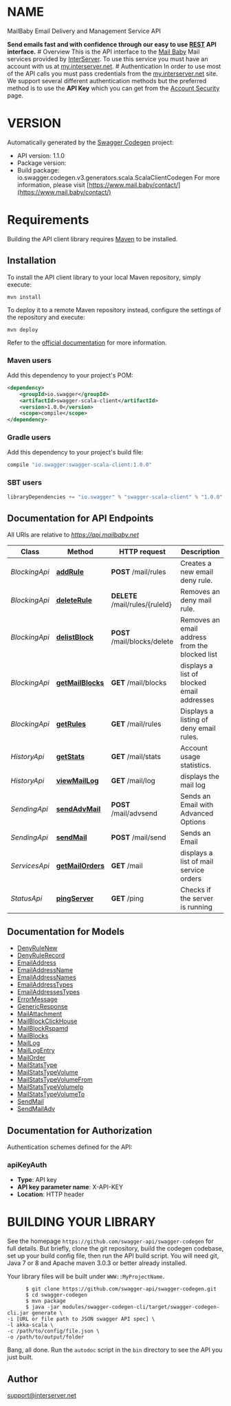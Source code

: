 # NAME

MailBaby Email Delivery and Management Service API

**Send emails fast and with confidence through our easy to use [REST](https://en.wikipedia.org/wiki/Representational_state_transfer) API interface.** # Overview This is the API interface to the [Mail Baby](https//mail.baby/) Mail services provided by [InterServer](https://www.interserver.net). To use this service you must have an account with us at [my.interserver.net](https://my.interserver.net). # Authentication In order to use most of the API calls you must pass credentials from the [my.interserver.net](https://my.interserver.net/) site. We support several different authentication methods but the preferred method is to use the **API Key** which you can get from the [Account Security](https://my.interserver.net/account_security) page. 

# VERSION

Automatically generated by the [Swagger Codegen](https://github.com/swagger-api/swagger-codegen) project:

- API version: 1.1.0
- Package version: 
- Build package: io.swagger.codegen.v3.generators.scala.ScalaClientCodegen
For more information, please visit [https://www.mail.baby/contact/](https://www.mail.baby/contact/)

# Requirements

Building the API client library requires [Maven](https://maven.apache.org/) to be installed.

## Installation

To install the API client library to your local Maven repository, simply execute:

```shell
mvn install
```

To deploy it to a remote Maven repository instead, configure the settings of the repository and execute:

```shell
mvn deploy
```

Refer to the [official documentation](https://maven.apache.org/plugins/maven-deploy-plugin/usage.html) for more information.

### Maven users

Add this dependency to your project's POM:

```xml
<dependency>
    <groupId>io.swagger</groupId>
    <artifactId>swagger-scala-client</artifactId>
    <version>1.0.0</version>
    <scope>compile</scope>
</dependency>
```

### Gradle users

Add this dependency to your project's build file:

```groovy
compile "io.swagger:swagger-scala-client:1.0.0"
```

### SBT users

```scala
libraryDependencies += "io.swagger" % "swagger-scala-client" % "1.0.0"
```

## Documentation for API Endpoints

All URIs are relative to *https://api.mailbaby.net*

Class | Method | HTTP request | Description
------------ | ------------- | ------------- | -------------
*BlockingApi* | [**addRule**](BlockingApi.md#addRule) | **POST** /mail/rules | Creates a new email deny rule.
*BlockingApi* | [**deleteRule**](BlockingApi.md#deleteRule) | **DELETE** /mail/rules/{ruleId} | Removes an deny mail rule.
*BlockingApi* | [**delistBlock**](BlockingApi.md#delistBlock) | **POST** /mail/blocks/delete | Removes an email address from the blocked list
*BlockingApi* | [**getMailBlocks**](BlockingApi.md#getMailBlocks) | **GET** /mail/blocks | displays a list of blocked email addresses
*BlockingApi* | [**getRules**](BlockingApi.md#getRules) | **GET** /mail/rules | Displays a listing of deny email rules.
*HistoryApi* | [**getStats**](HistoryApi.md#getStats) | **GET** /mail/stats | Account usage statistics.
*HistoryApi* | [**viewMailLog**](HistoryApi.md#viewMailLog) | **GET** /mail/log | displays the mail log
*SendingApi* | [**sendAdvMail**](SendingApi.md#sendAdvMail) | **POST** /mail/advsend | Sends an Email with Advanced Options
*SendingApi* | [**sendMail**](SendingApi.md#sendMail) | **POST** /mail/send | Sends an Email
*ServicesApi* | [**getMailOrders**](ServicesApi.md#getMailOrders) | **GET** /mail | displays a list of mail service orders
*StatusApi* | [**pingServer**](StatusApi.md#pingServer) | **GET** /ping | Checks if the server is running

## Documentation for Models

 - [DenyRuleNew](DenyRuleNew.md)
 - [DenyRuleRecord](DenyRuleRecord.md)
 - [EmailAddress](EmailAddress.md)
 - [EmailAddressName](EmailAddressName.md)
 - [EmailAddressNames](EmailAddressNames.md)
 - [EmailAddressTypes](EmailAddressTypes.md)
 - [EmailAddressesTypes](EmailAddressesTypes.md)
 - [ErrorMessage](ErrorMessage.md)
 - [GenericResponse](GenericResponse.md)
 - [MailAttachment](MailAttachment.md)
 - [MailBlockClickHouse](MailBlockClickHouse.md)
 - [MailBlockRspamd](MailBlockRspamd.md)
 - [MailBlocks](MailBlocks.md)
 - [MailLog](MailLog.md)
 - [MailLogEntry](MailLogEntry.md)
 - [MailOrder](MailOrder.md)
 - [MailStatsType](MailStatsType.md)
 - [MailStatsTypeVolume](MailStatsTypeVolume.md)
 - [MailStatsTypeVolumeFrom](MailStatsTypeVolumeFrom.md)
 - [MailStatsTypeVolumeIp](MailStatsTypeVolumeIp.md)
 - [MailStatsTypeVolumeTo](MailStatsTypeVolumeTo.md)
 - [SendMail](SendMail.md)
 - [SendMailAdv](SendMailAdv.md)

## Documentation for Authorization

Authentication schemes defined for the API:
### apiKeyAuth

- **Type**: API key
- **API key parameter name**: X-API-KEY
- **Location**: HTTP header



# BUILDING YOUR LIBRARY

See the homepage `https://github.com/swagger-api/swagger-codegen` for full details.
But briefly, clone the git repository, build the codegen codebase, set up your build
config file, then run the API build script. You will need git, Java 7 or 8 and Apache
maven 3.0.3 or better already installed.

Your library files will be built under `WWW::MyProjectName`.

          $ git clone https://github.com/swagger-api/swagger-codegen.git
          $ cd swagger-codegen
          $ mvn package
          $ java -jar modules/swagger-codegen-cli/target/swagger-codegen-cli.jar generate \
    -i [URL or file path to JSON swagger API spec] \
    -l akka-scala \
    -c /path/to/config/file.json \
    -o /path/to/output/folder

Bang, all done. Run the `autodoc` script in the `bin` directory to see the API
you just built.

## Author

support@interserver.net
